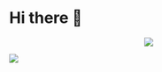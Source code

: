 # Hi there 👋
<p align="center"><img src="https://readme-typing-svg.herokuapp.com?font=&center=true&width=380&height=45&lines=彼岸花花开彼岸，断肠草草断肝肠;静以制动，明以破军;凤兮凤兮归故乡，遨游四海求其凰;无论是丢下还是被丢下，都是一样痛苦的;以前喜欢一个人，现在喜欢一个人;以前喜欢一个人，现在喜欢一个人;愿时光能缓，愿故人不散;承蒙遇见，三生有幸;不要太在意，太在意会开始害怕失去;敏而好学，不耻下问;金钱和女人，是人生犯错的根源;醉后不知天在水，满船清梦压星河;秋阴不散霜飞晚，留得枯荷听雨声;信言不美，美言不信"/></p>
 <img src="https://github-profile-trophy.vercel.app/?username=Bouquets-ai" /> </div>

